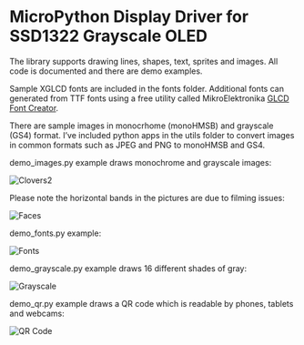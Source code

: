 # MicroPython Display Driver for SSD1322 Grayscale OLED
The library supports drawing lines, shapes, text, sprites and images.  All code is documented and there are demo examples.

Sample XGLCD fonts are included in the fonts folder.  Additional fonts can generated from TTF fonts using a free utility called MikroElektronika [GLCD Font Creator](https://www.mikroe.com/glcd-font-creator).

There are sample images in monocrhome (monoHMSB) and grayscale (GS4) format.  I’ve included python apps in the utils folder to convert images in common formats such as JPEG and PNG to monoHMSB and GS4.

demo_images.py example draws monochrome and grayscale images:

![Clovers2](https://user-images.githubusercontent.com/106355/184423207-1d61f55c-17f1-47bb-a7bb-2b1c0c019024.JPG)

Please note the horizontal bands in the pictures are due to filming issues:

![Faces](https://user-images.githubusercontent.com/106355/184423230-60b559da-0b67-493a-b81a-a1f4c4926f49.JPG)


demo_fonts.py example:

![Fonts](https://user-images.githubusercontent.com/106355/184423316-ede48e21-9a62-48b0-a566-a59ea09d9a3e.JPG)


demo_grayscale.py example draws 16 different shades of gray:

![Grayscale](https://user-images.githubusercontent.com/106355/184423419-bccafb6b-f3db-4814-8516-1f28a76da975.png)


demo_qr.py example draws a QR code which is readable by phones, tablets and webcams:

![QR Code](https://user-images.githubusercontent.com/106355/184423549-ce90bbda-57bd-4ea9-b697-d8067ce0c18d.JPG)

